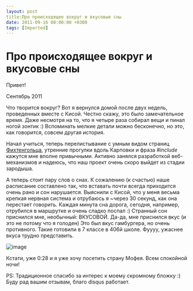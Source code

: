 ```yaml
---
layout: post
title:Про происходящее вокруг и вкусовые сны
date: 2011-09-16 00:00:00 +0300
tags: [Imported]
---
```

# Про происходящее вокруг и вкусовые сны

Привет!

Сентябрь 2011

Что творится вокруг? Вот я вернулся домой после двух недель, проведенных вместе с Кисой. Честно скажу, это было замечательное время. Даже несмотря на то, что я четыре раза собирал вещи и пинал ногой зонтик :) Вспоминать мелкие детали можно бесконечно, но это, как говорится, совсем другая история.

Начал учиться, теперь перелистывание с умным видом страниц [Фихтенгольца](http://www.twirpx.com/file/29722/), утренние прогулки вдоль Карповки и фраза _<span>#include <iostream></span>_<span>кажутся мне вполне привычными. Активно занялся разработкой веб-механизмов и надеюсь, что наш проект очень скоро выйдет из стадии зародыша. </span>

<span>А теперь стоит пару слов о снах. К сожалению (к счастью) наше расписание составлено так, что вставать почти всегда приходится очень рано и сон нарушается. Выяснили с Кисой, что у меня весьма крепкая нервная система и отрубаюсь я ~через 30 секунд, как она перестает говорить. Каждая минута сна дорога, сегодня, например, отрубился в маршрутке и очень сладко поспал :) Странный сон приснился мне, необычный: ВКУСОВОЙ. Да-да, мне приснился вкус (и это не потому что я голоден) Это был вкус гамбургера, но очень противного. Такие готовили в 7 классе в 406й школе. Фуууу, ужаснее вкуса трудно представить.</span>

<span>![image](http://media.tumblr.com/tumblr_lrmu74HEpx1qfp23s.jpg)</span>

<span>Кстати, уже 0:28 и я уже хочу посетить страну Мофея. Всем спокойной ночи!</span>

<span>PS: Традиционное спасибо за интерес к моему скромному бложку :) Буду рад вашим отзывам, благо disqus работает.</span>